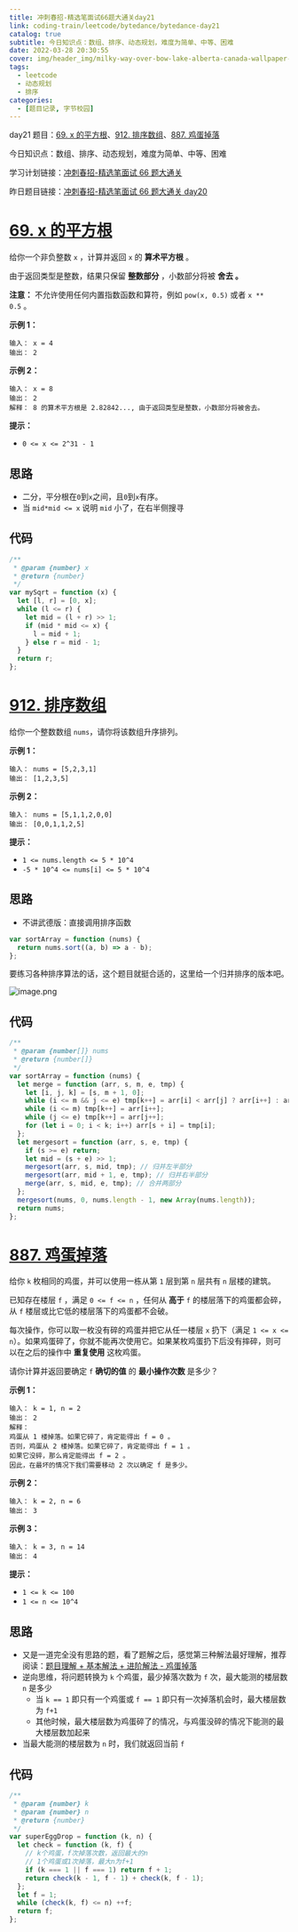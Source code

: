 ```yaml
---
title: 冲刺春招-精选笔面试66题大通关day21
link: coding-train/leetcode/bytedance/bytedance-day21
catalog: true
subtitle: 今日知识点：数组、排序、动态规划，难度为简单、中等、困难
date: 2022-03-28 20:30:55
cover: img/header_img/milky-way-over-bow-lake-alberta-canada-wallpaper-for-1920x1080-63-873.jpg
tags:
  - leetcode
  - 动态规划
  - 排序
categories:
  - [题目记录, 字节校园]
---
```


day21 题目：[69. x 的平方根](https://leetcode-cn.com/problems/sqrtx/)、[912. 排序数组](https://leetcode-cn.com/problems/sort-an-array/)、[887. 鸡蛋掉落](https://leetcode-cn.com/problems/super-egg-drop/)

今日知识点：数组、排序、动态规划，难度为简单、中等、困难

学习计划链接：[冲刺春招-精选笔面试 66 题大通关](https://leetcode-cn.com/study-plan/bytedancecampus/?progress=dcmyjb3)

昨日题目链接：[冲刺春招-精选笔面试 66 题大通关 day20](https://juejin.cn/post/7079764184023433230)

# [69. x 的平方根](https://leetcode-cn.com/problems/sqrtx/)

给你一个非负整数 `x` ，计算并返回 `x` 的 **算术平方根** 。

由于返回类型是整数，结果只保留 **整数部分** ，小数部分将被 **舍去 。**

**注意：** 不允许使用任何内置指数函数和算符，例如 `pow(x, 0.5)` 或者 `x ** 0.5` 。

**示例 1：**

```plain
输入： x = 4
输出： 2
```

**示例 2：**

```plain
输入： x = 8
输出： 2
解释： 8 的算术平方根是 2.82842..., 由于返回类型是整数，小数部分将被舍去。
```

**提示：**

- `0 <= x <= 2^31 - 1`

## 思路

- 二分，平分根在`0`到`x`之间，且`0`到`x`有序。
- 当 `mid*mid <= x` 说明 `mid` 小了，在右半侧搜寻

## 代码

```javascript
/**
 * @param {number} x
 * @return {number}
 */
var mySqrt = function (x) {
  let [l, r] = [0, x];
  while (l <= r) {
    let mid = (l + r) >> 1;
    if (mid * mid <= x) {
      l = mid + 1;
    } else r = mid - 1;
  }
  return r;
};
```

# [912. 排序数组](https://leetcode-cn.com/problems/sort-an-array/)

给你一个整数数组 `nums`，请你将该数组升序排列。

**示例 1：**

```plain
输入： nums = [5,2,3,1]
输出： [1,2,3,5]
```

**示例 2：**

```plain
输入： nums = [5,1,1,2,0,0]
输出： [0,0,1,1,2,5]
```

**提示：**

- `1 <= nums.length <= 5 * 10^4`
- `-5 * 10^4 <= nums[i] <= 5 * 10^4`

## 思路

- 不讲武德版：直接调用排序函数

```javascript
var sortArray = function (nums) {
  return nums.sort((a, b) => a - b);
};
```

要练习各种排序算法的话，这个题目就挺合适的，这里给一个归并排序的版本吧。

![image.png](https://backblaze.cosine.ren/juejin/2bd159fb46df41c193aeaa62e5dcf87e~tplv-k3u1fbpfcp-watermark.png)

## 代码

```javascript
/**
 * @param {number[]} nums
 * @return {number[]}
 */
var sortArray = function (nums) {
  let merge = function (arr, s, m, e, tmp) {
    let [i, j, k] = [s, m + 1, 0];
    while (i <= m && j <= e) tmp[k++] = arr[i] < arr[j] ? arr[i++] : arr[j++];
    while (i <= m) tmp[k++] = arr[i++];
    while (j <= e) tmp[k++] = arr[j++];
    for (let i = 0; i < k; i++) arr[s + i] = tmp[i];
  };
  let mergesort = function (arr, s, e, tmp) {
    if (s >= e) return;
    let mid = (s + e) >> 1;
    mergesort(arr, s, mid, tmp); // 归并左半部分
    mergesort(arr, mid + 1, e, tmp); // 归并右半部分
    merge(arr, s, mid, e, tmp); // 合并两部分
  };
  mergesort(nums, 0, nums.length - 1, new Array(nums.length));
  return nums;
};
```

# [887. 鸡蛋掉落](https://leetcode-cn.com/problems/super-egg-drop/)

给你 `k` 枚相同的鸡蛋，并可以使用一栋从第 `1` 层到第 `n` 层共有 `n` 层楼的建筑。

已知存在楼层 `f` ，满足 `0 <= f <= n` ，任何从 **高于** `f` 的楼层落下的鸡蛋都会碎，从 `f` 楼层或比它低的楼层落下的鸡蛋都不会破。

每次操作，你可以取一枚没有碎的鸡蛋并把它从任一楼层 `x` 扔下（满足 `1 <= x <= n`）。如果鸡蛋碎了，你就不能再次使用它。如果某枚鸡蛋扔下后没有摔碎，则可以在之后的操作中 **重复使用** 这枚鸡蛋。

请你计算并返回要确定 `f` **确切的值** 的 **最小操作次数** 是多少？

**示例 1：**

```plain
输入： k = 1, n = 2
输出： 2
解释：
鸡蛋从 1 楼掉落。如果它碎了，肯定能得出 f = 0 。
否则，鸡蛋从 2 楼掉落。如果它碎了，肯定能得出 f = 1 。
如果它没碎，那么肯定能得出 f = 2 。
因此，在最坏的情况下我们需要移动 2 次以确定 f 是多少。
```

**示例 2：**

```plain
输入： k = 2, n = 6
输出： 3
```

**示例 3：**

```plain
输入： k = 3, n = 14
输出： 4
```

**提示：**

- `1 <= k <= 100`
- `1 <= n <= 10^4`

## 思路

- 又是一道完全没有思路的题，看了题解之后，感觉第三种解法最好理解，推荐阅读：[题目理解 + 基本解法 + 进阶解法 - 鸡蛋掉落](https://leetcode-cn.com/problems/super-egg-drop/solution/ji-ben-dong-tai-gui-hua-jie-fa-by-labuladong/)
- 逆向思维，将问题转换为 `k` 个鸡蛋，最少掉落次数为 `f` 次，最大能测的楼层数 `n` 是多少
  - 当 `k == 1` 即只有一个鸡蛋或 `f == 1` 即只有一次掉落机会时，最大楼层数为 `f+1`
  - 其他时候，最大楼层数为鸡蛋碎了的情况，与鸡蛋没碎的情况下能测的最大楼层数加起来
- 当最大能测的楼层数为 `n` 时，我们就返回当前 `f`

## 代码

```javascript
/**
 * @param {number} k
 * @param {number} n
 * @return {number}
 */
var superEggDrop = function (k, n) {
  let check = function (k, f) {
    // k个鸡蛋，f次掉落次数，返回最大的n
    // 1个鸡蛋或1次掉落，最大n为f+1
    if (k === 1 || f === 1) return f + 1;
    return check(k - 1, f - 1) + check(k, f - 1);
  };
  let f = 1;
  while (check(k, f) <= n) ++f;
  return f;
};
```
